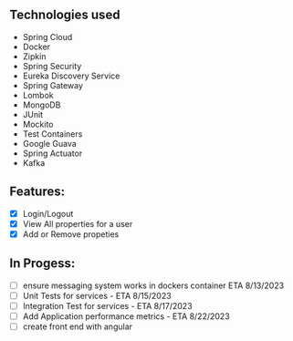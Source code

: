 ## Technologies used 
- Spring Cloud
- Docker
- Zipkin
- Spring Security
- Eureka Discovery Service
- Spring Gateway
- Lombok
- MongoDB
- JUnit
- Mockito
- Test Containers
- Google Guava
- Spring Actuator
- Kafka

## Features:
- [x] Login/Logout
- [x] View All properties for a user
- [x] Add or Remove propeties
## In Progess:
- [ ] ensure messaging system works in dockers container ETA 8/13/2023
- [ ] Unit Tests for services - ETA 8/15/2023
- [ ] Integration Test for services - ETA 8/17/2023
- [ ] Add Application performance metrics - ETA 8/22/2023
- [ ] create front end with angular